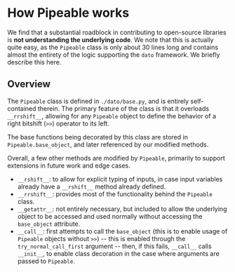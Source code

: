 # How Pipeable works

We find that a substantial roadblock in contributing to open-source libraries is **not understanding the underlying code**. We note that this is actually quite easy, as the `Pipeable` class is only about 30 lines long and contains almost the entirety of the logic supporting the `dato` framework. We briefly describe this here.

## Overview

The `Pipeable` class is defined in `./dato/base.py`, and is entirely self-contained therein. The primary feature of the class is that it overloads `__rrshift__`, allowing for any `Pipeable` object to define the behavior of a right bitshift \(`>>`\) operator to its left.

The base functions being decorated by this class are stored in `Pipeable.base_object`, and later referenced by our modified methods.

Overall, a few other methods are modified by `Pipeable`, primarily to support extensions in future work and edge cases.

* `__rshift__`: to allow for explicit typing of inputs, in case input variables already have a `__rshift__` method already defined.
* `__rrshift__`: provides most of the functionality behind the `Pipeable` class.
* `__getattr__`: not entirely necessary, but included to allow the underlying object to be accessed and used normally without accessing the `base_object` attribute.
* `__call__`: first attempts to call the `base_object` \(this is to enable usage of `Pipeable` objects without `>>`\) -- this is enabled through the `try_normal_call_first` argument -- then, if this fails, `__call__` calls `__init__`, to enable class decoration in the case where arguments are passed to `Pipeable`.

